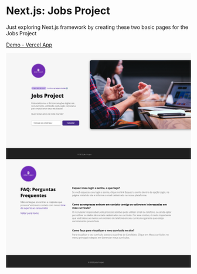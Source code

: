 # Next.js: Jobs Project

Just exploring Next.js framework by creating these two basic pages for the Jobs Project

[Demo - Vercel App](https://nextjs-basic-jobs-project-emiscode.vercel.app/)

![Home](public/screenshots/home.png)
![FAQ](public/screenshots/faq.png)
